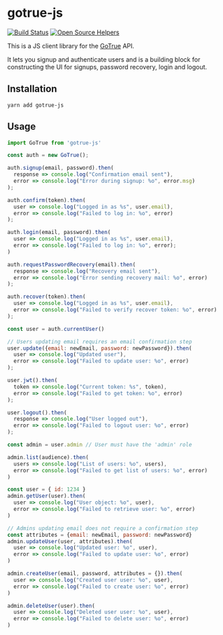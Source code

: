 # gotrue-js

[![Build Status](https://travis-ci.org/netlify/gotrue-js.svg?branch=master)](https://travis-ci.org/netlify/gotrue-js)
[![Open Source Helpers](https://www.codetriage.com/netlify/gotrue-js/badges/users.svg)](https://www.codetriage.com/netlify/gotrue-js)

This is a JS client library for the [GoTrue](https://github.com/netlify/gotrue) API.

It lets you signup and authenticate users and is a building block for constructing
the UI for signups, password recovery, login and logout.

## Installation

```
yarn add gotrue-js
```

## Usage

```js
import GoTrue from 'gotrue-js'  

const auth = new GoTrue();

auth.signup(email, password).then(
  response => console.log("Confirmation email sent"),
  error => console.log("Error during signup: %o", error.msg)
);

auth.confirm(token).then(
  user => console.log("Logged in as %s", user.email),
  error => console.log("Failed to log in: %o", error)
);

auth.login(email, password).then(
  user => console.log("Logged in as %s", user.email),
  error => console.log("Failed to log in: %o", error);
)

auth.requestPasswordRecovery(email).then(
  response => console.log("Recovery email sent"),
  error => console.log("Error sending recovery mail: %o", error)
);

auth.recover(token).then(
  user => console.log("Logged in as %s", user.email),
  error => console.log("Failed to verify recover token: %o", error)
);

const user = auth.currentUser()

// Users updating email requires an email confirmation step
user.update({email: newEmail, password: newPassword}).then(
  user => console.log("Updated user"),
  error => console.log("Failed to update user: %o", error)
);

user.jwt().then(
  token => console.log("Current token: %s", token),
  error => console.log("Failed to get token: %o", error)
);

user.logout().then(
  response => console.log("User logged out"),
  error => console.log("Failed to logout user: %o", error)
);

const admin = user.admin // User must have the 'admin' role

admin.list(audience).then(
  users => console.log("List of users: %o", users),
  error => console.log("Failed to get list of users: %o", error)
)

const user = { id: 1234 }
admin.getUser(user).then( 
  user => console.log("User object: %o", user),
  error => console.log("Failed to retrieve user: %o", error)
)

// Admins updating email does not require a confirmation step
const attributes = {email: newEmail, password: newPassword}
admin.updateUser(user, attributes).then(
  user => console.log("Updated user: %o", user),
  error => console.log("Failed to update user: %o", error)
)

admin.createUser(email, password, attributes = {}).then(
  user => console.log("Created user user: %o", user),
  error => console.log("Failed to create user: %o", error)
)

admin.deleteUser(user).then(
  user => console.log("Deleted user user: %o", user),
  error => console.log("Failed to delete user: %o", error)
)
```
